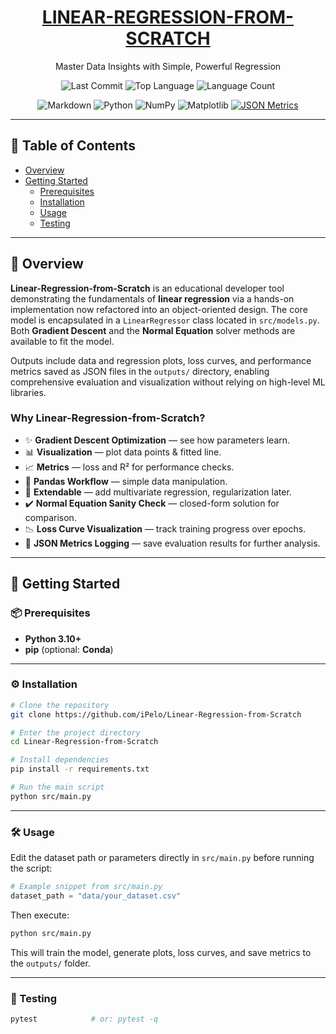 <h1 align="center">
  <a href="https://github.com/iPelo/Linear-Regression-from-Scratch">
    LINEAR-REGRESSION-FROM-SCRATCH
  </a>
</h1>

<p align="center">Master Data Insights with Simple, Powerful Regression</p>

<p align="center">
  <img src="https://img.shields.io/github/last-commit/iPelo/Linear-Regression-from-Scratch?style=for-the-badge" alt="Last Commit">
  <img src="https://img.shields.io/github/languages/top/iPelo/Linear-Regression-from-Scratch?style=for-the-badge" alt="Top Language">
  <img src="https://img.shields.io/github/languages/count/iPelo/Linear-Regression-from-Scratch?style=for-the-badge" alt="Language Count">
</p>

<p align="center">
  <img src="https://img.shields.io/badge/Markdown-000000?logo=markdown&logoColor=white&style=for-the-badge" alt="Markdown">
  <img src="https://img.shields.io/badge/Python-3776AB?logo=python&logoColor=white&style=for-the-badge" alt="Python">
  <img src="https://img.shields.io/badge/NumPy-013243?logo=numpy&logoColor=white&style=for-the-badge" alt="NumPy">
  <img src="https://img.shields.io/badge/Matplotlib-11557c?logo=plotly&logoColor=white&style=for-the-badge" alt="Matplotlib">
  <a href="outputs/"><img src="https://img.shields.io/badge/JSON%20Metrics-000000?logo=json&logoColor=white&style=for-the-badge" alt="JSON Metrics"></a>
</p>

---

## 📑 Table of Contents
- [Overview](#overview)
- [Getting Started](#getting-started)
  - [Prerequisites](#prerequisites)
  - [Installation](#installation)
  - [Usage](#usage)
  - [Testing](#testing)

---

## 📜 Overview

**Linear-Regression-from-Scratch** is an educational developer tool demonstrating the fundamentals of **linear regression** via a hands-on implementation now refactored into an object-oriented design. The core model is encapsulated in a `LinearRegressor` class located in `src/models.py`. Both **Gradient Descent** and the **Normal Equation** solver methods are available to fit the model.

Outputs include data and regression plots, loss curves, and performance metrics saved as JSON files in the `outputs/` directory, enabling comprehensive evaluation and visualization without relying on high-level ML libraries.

### Why Linear-Regression-from-Scratch?
- ✨ **Gradient Descent Optimization** — see how parameters learn.
- 📊 **Visualization** — plot data points & fitted line.
- 📈 **Metrics** — loss and R² for performance checks.
- 📝 **Pandas Workflow** — simple data manipulation.
- 🎯 **Extendable** — add multivariate regression, regularization later.
- ✔️ **Normal Equation Sanity Check** — closed-form solution for comparison.
- 📉 **Loss Curve Visualization** — track training progress over epochs.
- 📂 **JSON Metrics Logging** — save evaluation results for further analysis.

---

## 🚀 Getting Started

### 📦 Prerequisites
- **Python 3.10+**
- **pip** (optional: **Conda**)

---

### ⚙ Installation
```bash
# Clone the repository
git clone https://github.com/iPelo/Linear-Regression-from-Scratch

# Enter the project directory
cd Linear-Regression-from-Scratch

# Install dependencies
pip install -r requirements.txt

# Run the main script
python src/main.py
```

---

### 🛠 Usage

Edit the dataset path or parameters directly in `src/main.py` before running the script:

```python
# Example snippet from src/main.py
dataset_path = "data/your_dataset.csv"
```

Then execute:

```bash
python src/main.py
```

This will train the model, generate plots, loss curves, and save metrics to the `outputs/` folder.

---

### 🧪 Testing

```bash
pytest            # or: pytest -q
```
